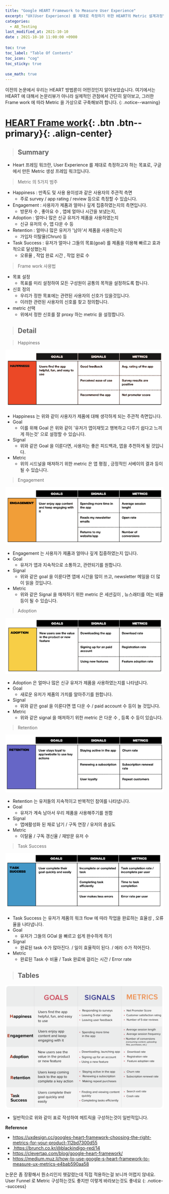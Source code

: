 ```yaml
---
title: "Google HEART Framework to Measure User Experience"
excerpt: "UX(User Experience) 를 제대로 측정하기 위한 HEART의 Metric 설계과정"
categories:
  - AB_Testing
last_modified_at: 2021-10-10
date : 2021-10-10 11:00:00 +0900

toc: true
toc_label: "Table Of Contents"
toc_icon: "cog"
toc_sticky: true

use_math: true
---
```


 이전의 논문에서 우리는 HEART 방법론이 어떤것인지 알아보았습니다. 여기에서는 HEART 에 대해서 논문리뷰가 아니라 실제적인 관점에서 간단히 알아보고, 그러한 Frame work 에 따라 Metric 을 가상으로 구축해보려 합니다.
{: .notice--warning}

# [HEART Frame work](#link){: .btn .btn--primary}{: .align-center}

> ## Summary

- Heart 프레임 워크란, User Experience 를 제대로 측정하고자 하는 목표로, 구글에서 만든 Metric 생성 프레임 워크입니다.

> Metric 의 5가지 범주

- Happiness : 만족도 및 사용 용이성과 같은 사용자의 주관적 측면 
  - 주로 survey / app rating / review 등으로 측정할 수 있습니다. 
- Engagement : 사용자가 제품과 얼마나 깊게 집중하였는지의 측면입니다. 
  - 방문자 수 , 좋아요 수 , 앱에 얼마나 시간을 보냈는지, 
- Adoption  : 얼마나 많은 신규 유저가 제품을 사용하였는지
  - 신규 유저의 수, 앱 다운 수  등
- Retention : 얼마나 많은 유저가 '남아'서 제품을 사용하는지 
  - 가입자 이탈율(Chrun) 등 
- Task Success : 유저가 얼마나 그들의 목표(goal) 를 제품을 이용해 빠르고 효과적으로 달성했는지
  - 오류율 , 작업 완료 시간 , 작업 완료 수

> Frame work 사용법

- 목표 설정 
  - 목표를 미리 설정하여 모든 구성원이 공통의 목적을 설정하도록 합니다. 
- 신호 정의
  - 우리가 정한 목표에는 관련된 사용자의 신호가 있을것입니다. 
  - 이러한 관련된 사용자의 신호를 찾고 정의합니다. 
- metric 선택
  - 위에서 정한 신호를 잘 proxy 하는 metric 을 설정합니다. 

> ## Detail

> Happiness

![png](/assets/images/Stat/75_2.png)

- Happiness 는 위와 같이 사용자가 제품에 대해 생각하게 되는 주관적 측면입니다.
- Goal 
  - 이를 위해 Goal 은 위와 같이 '유저가 앱이재밋고 행복하고 다루기 쉽다고 느끼게 하는것' 으로 설정할 수 있습니다. 
- Signal
  - 위와 같은 Goal 을 이룬다면, 사용자는 좋은 피드백과, 앱을 추천하게 될 것입니다. 
- Metric
  - 위의 시드널을 매져하기 위한 metric 은 앱 평점 , 긍정적인 서베이의 결과 등이 될 수 있습니다. 

> Engagement 

![png](/assets/images/Stat/75_3.png)

- Engagement 는 사용자가 제품과 얼마나 깊게 집중하였는지 입니다. 
- Goal 
  - 유저가 앱과 지속적으로 소통하고, 관련되기를 원합니다. 
- Signal 
  - 위와 같은 goal 을 이룬다면 앱에 시간을 많이 쓰고, newsletter 메일을 더 많이 읽을 것입니다. 
- Metric
  - 위와 같은 Signal 을 매져하기 위한 metric 은 세션길이 , 뉴스래터를 여는 비율 등이 될 수 있습니다. 

> Adoption

![png](/assets/images/Stat/75_4.png)

- Adoption 은 얼마나 많은 신규 유저가 제품을 사용하였는지를 나타냅니다. 
- Goal
  - 새로운 유저가 제품의 가치를 알아주기를 원합니다. 
- Signal 
  - 위와 같은 goal 을 이룬다면 앱 다운 수 / paid account 수 등이 늘 것입니다. 
- Metric
  - 위와 같은 signal 을 매져하기 위한 metric 은 다운 수 , 등록 수 등이 있습니다. 

> Retention

![png](/assets/images/Stat/75_5.png)

- Retention 는 유저들의 지속적이고 반복적인 참여를 나타냅니다. 
- Goal
  - 유저가 계속 남아서 우리 제품을 사용해주기를 원함
- Signal 
  - 앱에활성화 된 채로 남기 / 구독 연장 / 유저의 충실도 
- Metric 
  - 이탈율 / 구독 갱신율 / 재방문 유저 수 

> Task Success

![png](/assets/images/Stat/75_6.png)

- Task Success 는 유저가 제품의 워크 flow 에 따라 작업을 완료하는 효율성 , 오류율을 나타냅니다. 
- Goal 
  - 유저가 그들의 GOal 을 빠르고 쉽게 완수하게 하기
- Signal 
  - 완료된 task 수가 많아진다. / 일이 효율적이 된다. / 에러 수가 적어진다. 
- Metric 
  - 완료된 Task 수 비율 / Task 완료에 걸리는 시간 / Error rate 

> ## Tables

![png](/assets/images/Stat/75_1.png)

- 일반적으로 위와 같이 표로 작성하여 메트릭을 구성하는것이 일반적입니다. 

**Reference**

- <https://uxdesign.cc/googles-heart-framework-choosing-the-right-metrics-for-your-product-112bd7300d55>
- ,<https://brunch.co.kr/@blackindigo-red/14>
- <https://clevertap.com/blog/google-heart-framework/>
- <https://medium.muz.li/how-to-use-google-s-heart-framework-to-measure-ux-metrics-e4bab590aa58>

논문은 좀 장황해서 뭔소리인지 헷갈렸는데 직접 적용하는걸 보니까 어렵지 않네요. User Funnel 로 Metric 구성하는것도 좋지만 이렇게 바라보는것도 좋네요 
{: .notice--success}

